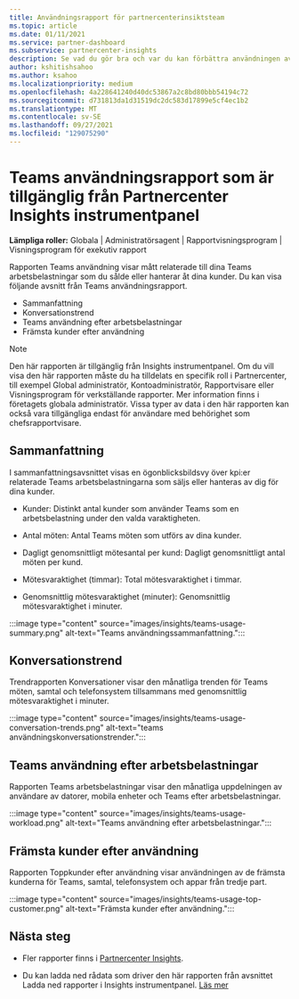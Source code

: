```yaml
---
title: Användningsrapport för partnercenterinsiktsteam
ms.topic: article
ms.date: 01/11/2021
ms.service: partner-dashboard
ms.subservice: partnercenter-insights
description: Se vad du gör bra och var du kan förbättra användningen av Teams prenumerationer som du säljer eller hanterar åt dina kunder.
author: kshitishsahoo
ms.author: ksahoo
ms.localizationpriority: medium
ms.openlocfilehash: 4a228641240d40dc53867a2c8bd80bbb54194c72
ms.sourcegitcommit: d731813da1d31519dc2dc583d17899e5cf4ec1b2
ms.translationtype: MT
ms.contentlocale: sv-SE
ms.lasthandoff: 09/27/2021
ms.locfileid: "129075290"
---
```

# <a name="teams-usage-report-available-from-the-partner-center-insights-dashboard"></a>Teams användningsrapport som är tillgänglig från Partnercenter Insights instrumentpanel

**Lämpliga roller:** Globala | Administratörsagent | Rapportvisningsprogram | Visningsprogram för exekutiv rapport

Rapporten Teams användning visar mått relaterade till dina Teams arbetsbelastningar som du sålde eller hanterar åt dina kunder. Du kan visa följande avsnitt från Teams användningsrapport.

- Sammanfattning
- Konversationstrend
- Teams användning efter arbetsbelastningar
- Främsta kunder efter användning

 > [!NOTE]
 > Den här rapporten är tillgänglig från Insights instrumentpanel. Om du vill visa den här rapporten måste du ha tilldelats en specifik roll i Partnercenter, till exempel Global administratör, Kontoadministratör, Rapportvisare eller Visningsprogram för verkställande rapporter. Mer information finns i företagets globala administratör. Vissa typer av data i den här rapporten kan också vara tillgängliga endast för användare med behörighet som chefsrapportvisare.

## <a name="summary"></a>Sammanfattning

I sammanfattningsavsnittet visas en ögonblicksbildsvy över kpi:er relaterade Teams arbetsbelastningarna som säljs eller hanteras av dig för dina kunder.  

- Kunder: Distinkt antal kunder som använder Teams som en arbetsbelastning under den valda varaktigheten.

- Antal möten: Antal Teams möten som utförs av dina kunder.

- Dagligt genomsnittligt mötesantal per kund: Dagligt genomsnittligt antal möten per kund. 

- Mötesvaraktighet (timmar): Total mötesvaraktighet i timmar. 

- Genomsnittlig mötesvaraktighet (minuter): Genomsnittlig mötesvaraktighet i minuter. 

:::image type="content" source="images/insights/teams-usage-summary.png" alt-text="Teams användningssammanfattning.":::

## <a name="conversations-trend"></a>Konversationstrend

Trendrapporten Konversationer visar den månatliga trenden för Teams möten, samtal och telefonsystem tillsammans med genomsnittlig mötesvaraktighet i minuter.

:::image type="content" source="images/insights/teams-usage-conversation-trends.png" alt-text="teams användningskonversationstrender.":::

## <a name="teams-usage-by-workloads"></a>Teams användning efter arbetsbelastningar

Rapporten Teams arbetsbelastningar visar den månatliga uppdelningen av användare av datorer, mobila enheter och Teams efter arbetsbelastningar.

:::image type="content" source="images/insights/teams-usage-workload.png" alt-text="Teams användning efter arbetsbelastningar.":::

## <a name="top-customers-by-usage"></a>Främsta kunder efter användning

Rapporten Toppkunder efter användning visar användningen av de främsta kunderna för Teams, samtal, telefonsystem och appar från tredje part.

:::image type="content" source="images/insights/teams-usage-top-customer.png" alt-text="Främsta kunder efter användning.":::

## <a name="next-steps"></a>Nästa steg

- Fler rapporter finns i [Partnercenter Insights](partner-center-insights.md).

- Du kan ladda ned rådata som driver den här rapporten från avsnittet Ladda ned rapporter i Insights instrumentpanel. [Läs mer](insights-download-reports.md) 
